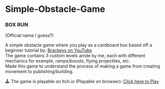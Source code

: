 # Simple-Obstacle-Game
 
 ### BOX RUN 
 (Official name I guess?)

A simple obstacle game where you play as a cardboard box based off a beginner tutorial by: [Brackeys on YouTube][tutorial playlist]
 <br>
 The game contains 3 custom levels amde by me, each with different mechanics for example, ramps/boosts, flying projectiles, etc.
<br>
 Made this game to understand the process of making a game from creating movement to publishing/building.

 
 🕹️ The game is playable on Itch.io (Playable on browser): [Click here to Play][itch link]
 
 
 [tutorial playlist]: https://www.youtube.com/watch?v=j48LtUkZRjU&list=PLPV2KyIb3jR53Jce9hP7G5xC4O9AgnOuL
 [itch link]: https://3riple.itch.io/box-run

